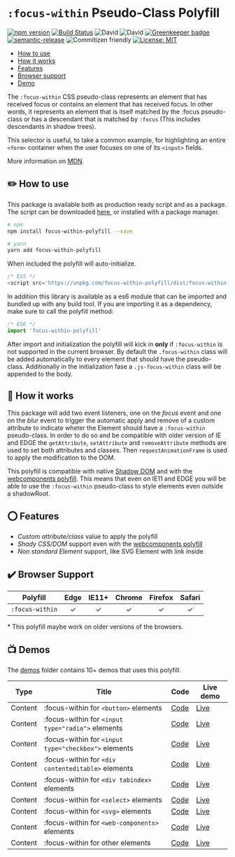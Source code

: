 # `:focus-within` Pseudo-Class Polyfill

[![npm version](https://badge.fury.io/js/focus-within-polyfill.svg)](https://badge.fury.io/js/focus-within-polyfill) [![Build Status](https://travis-ci.org/matteobad/focus-within-polyfill.svg?branch=master)](https://travis-ci.org/matteobad/focus-within-polyfill/) ![David](https://img.shields.io/david/dev/matteobad/focus-within-polyfill.svg) ![David](https://img.shields.io/david/matteobad/focus-within-polyfill.svg) [![Greenkeeper badge](https://badges.greenkeeper.io/matteobad/focus-within-polyfill.svg)](https://greenkeeper.io/)
[![semantic-release](https://img.shields.io/badge/%20%20%F0%9F%93%A6%F0%9F%9A%80-semantic--release-e10079.svg)](https://github.com/semantic-release/semantic-release) ![Commitizen friendly](https://img.shields.io/badge/commitizen-friendly-blue.svg) [![License: MIT](https://img.shields.io/badge/License-MIT-blue.svg)](https://opensource.org/licenses/MIT)

* [How to use](#hot-to-use)
* [How it works](#how-it-works)
* [Features](#features)
* [Browser support](#browser-support)
* [Demo](https://matteobad.github.io/focus-within-polyfill)

The `:focus-within` CSS pseudo-class represents an element that has received focus or contains an element that has received focus. In other words, it represents an element that is itself matched by the :focus pseudo-class or has a descendant that is matched by `:focus` (This includes descendants in shadow trees).

This selector is useful, to take a common example, for highlighting an entire `<form>` container when the user focuses on one of its `<input>` fields.

More information on [MDN](https://developer.mozilla.org/en-US/docs/Web/CSS/:focus-within).

## ✏️ How to use

This package is available both as production ready script and as a package. The script can be downloaded [here](https://unpkg.com/focus-within-polyfill/dist/focus-within-polyfill.js), or installed with a package manager.

```sh
# npm
npm install focus-within-polyfill --save

# yarn
yarn add focus-within-polyfill
```

When included the polyfill will auto-initialize.

```javascript
/* ES5 */
<script src='https://unpkg.com/focus-within-polyfill/dist/focus-within-polyfill.js'></script>
```

In addition this library is available as a es6 module that can be imported and bundled up with any build tool. If you are importing it as a dependency, make sure to call the polyfill method:

```javascript
/* ES6 */
import 'focus-within-polyfill'
```

After import and initialization the polyfill will kick in **only** if `:focus-within` is not supported in the current browser. By default the `.focus-within` class will be added automatically to every element that should have the pseudo-class. Additionally in the initialization fase a `.js-focus-within` class will be appended to the body.

## 📃 How it works

This package will add two event listeners, one on the *focus* event and one on the *blur* event to trigger the automatic apply and remove of a custom attribute to indicate wheter the Element should have a `:focus-within` pseudo-class. In order to do so and be compatible with older version of IE and EDGE the `getAttribute`, `setAttribute` and `removeAttribute` methods are used to set both attributes and classes. Then `requestAnimationFrame` is used to apply the modification to the DOM.

This polyfill is compatible with native [Shadow DOM](https://developers.google.com/web/fundamentals/web-components/shadowdom#what) and with the [webcomponents polyfill](https://www.webcomponents.org/polyfills/). This means that even on IE11 and EDGE you will be able to use the `:focus-within` pseudo-class to style elements even outside a shadowRoot.

## ⭕ Features

* _Custom attribute/class_ value to apply the polyfill
* _Shady CSS/DOM_ support even with the [webcomponents polyfill](https://www.webcomponents.org/polyfills/)
* _Non standard Element_ support, like SVG Element with link inside

## ✔️ Browser Support

| Polyfill        | Edge | IE11+ | Chrome | Firefox | Safari |
| --------------- |:----:|:-----:|:------:|:-------:|:------:|
| `:focus-within` | ✓    | ✓     | ✓      | ✓       | ✓      |

\* This polyfill maybe work on older versions of the browsers.

## 📺 Demos

The [demos](https://github.com/matteobad/focus-within-polyfill/tree/master/demos) folder contains 10+ demos that uses this polyfill.

| Type      | Title                                                | Code                                | Live demo                                                                           |
| --------- | ---------------------------------------------------- | ------------------------------------|------------------------------------------------------------------------------------ |
| Content   | :focus-within for `<button>` elements                | [Code](demos/buttons.html)          | [Live](https://matteobad.github.io/focus-within-polyfill/demos/buttons.html)        |
| Content   | :focus-within for `<input type="radio">` elements    | [Code](demos/radios.html)           | [Live](https://matteobad.github.io/focus-within-polyfill/demos/radios.html)         |
| Content   | :focus-within for `<input type="checkbox">` elements | [Code](demos/checkboxes.html)       | [Live](https://matteobad.github.io/focus-within-polyfill/demos/checkboxes.html)     |
| Content   | :focus-within for `<div contenteditable>` elements   | [Code](demos/editable-text.html)    | [Live](https://matteobad.github.io/focus-within-polyfill/demos/editable-text.html)  |
| Content   | :focus-within for `<div tabindex>` elements          | [Code](demos/focusable-divs.html)   | [Live](https://matteobad.github.io/focus-within-polyfill/demos/focusable-divs.html) |
| Content   | :focus-within for `<select>` elements                | [Code](demos/select.html)           | [Live](https://matteobad.github.io/focus-within-polyfill/demos/select.html)         |
| Content   | :focus-within for `<svg>` elements                   | [Code](demos/svg.html)              | [Live](https://matteobad.github.io/focus-within-polyfill/demos/svg.html)            |
| Content   | :focus-within for `<web-components>` elements        | [Code](demos/web-components.html)   | [Live](https://matteobad.github.io/focus-within-polyfill/demos/web-components.html) |
| Content   | :focus-within for other elements                     | [Code](demos/others.html)           | [Live](https://matteobad.github.io/focus-within-polyfill/demos/others.html)         |
